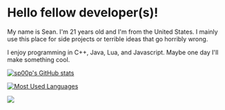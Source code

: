 # Hello fellow developer(s)!

My name is Sean. I'm 21 years old and I'm from the United States. I mainly use this place for side projects or terrible ideas that go horribly wrong. 

I enjoy programming in C++, Java, Lua, and Javascript. Maybe one day I'll make something cool. 

[![sp00p's GitHub stats](https://github-readme-stats.vercel.app/api?username=sp00p&count_private=true&show_icons=true&theme=onedark&include_all_commits=true)](https://github.com/anuraghazra/github-readme-stats)

[![Most Used Languages](https://github-readme-stats.vercel.app/api/top-langs/?username=sp00p&layout=compact)](https://github.com/anuraghazra/github-readme-stats)

[![](https://visitcount.itsvg.in/api?id=sp00p&label=Profile%20Views&pretty=false)](https://visitcount.itsvg.in)
